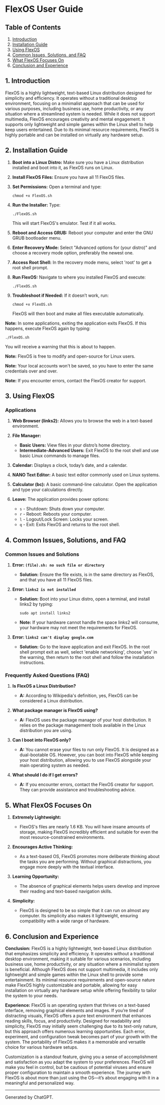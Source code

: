 # **FlexOS User Guide**

## **Table of Contents**

1. [Introduction](#1-introduction)
2. [Installation Guide](#2-installation-guide)
3. [Using FlexOS](#3-using-flexos)
4. [Common Issues, Solutions, and FAQ](#4-common-issues-solutions-and-faq)
5. [What FlexOS Focuses On](#5-what-flexos-focuses-on)
6. [Conclusion and Experience](#6-conclusion-and-experience)

## **1. Introduction**

FlexOS is a highly lightweight, text-based Linux distribution designed for simplicity and efficiency. It operates without a traditional desktop environment, focusing on a minimalist approach that can be used for various purposes, including business use, home productivity, or any situation where a streamlined system is needed. While it does not support multimedia, FlexOS encourages creativity and mental engagement. It supports only lightweight and simple games within the Linux shell to help keep users entertained. Due to its minimal resource requirements, FlexOS is highly portable and can be installed on virtually any hardware setup.

## **2. Installation Guide**

1. **Boot into a Linux Distro:** Make sure you have a Linux distribution installed and boot into it, as FlexOS runs on Linux.

2. **Install FlexOS Files:** Ensure you have all 11 FlexOS files.

3. **Set Permissions:** Open a terminal and type:
   ```
   chmod +x FlexOS.sh
   ```

4. **Run the Installer:** Type:
   ```
   ./FlexOS.sh
   ```
   This will start FlexOS's emulator. Test if it all works.

5. **Reboot and Access GRUB:** Reboot your computer and enter the GNU GRUB bootloader menu.

6. **Enter Recovery Mode:** Select "Advanced options for (your distro)" and choose a recovery mode option, preferably the newest one.

7. **Access Root Shell:** In the recovery mode menu, select 'root' to get a root shell prompt.

8. **Run FlexOS:** Navigate to where you installed FlexOS and execute:
   ```
   ./FlexOS.sh
   ```

9. **Troubleshoot if Needed:** If it doesn’t work, run:
   ```
   chmod +x FlexOS.sh
   ```
   FlexOS will then boot and make all files executable automatically.

**Note:** In some applications, exiting the application exits FlexOS. If this happens, execute FlexOS again by typing:
   ```
   ./FlexOS.sh
   ```
   You will receive a warning that this is about to happen.

**Note:** FlexOS is free to modify and open-source for Linux users.

**Note:** Your local accounts won't be saved, so you have to enter the same credentials over and over.

**Note:** If you encounter errors, contact the FlexOS creator for support.

## **3. Using FlexOS**

### **Applications**

1. **Web Browser (links2):** Allows you to browse the web in a text-based environment.

2. **File Manager:**
   - **Basic Users:** View files in your distro’s home directory.
   - **Intermediate-Advanced Users:** Exit FlexOS to the root shell and use basic Linux commands to manage files.

3. **Calendar:** Displays a clock, today’s date, and a calendar.

4. **NANO Text Editor:** A basic text editor commonly used on Linux systems.

5. **Calculator (bc):** A basic command-line calculator. Open the application and type your calculations directly.

6. **Leave:** The application provides power options:
   - `s` - Shutdown: Shuts down your computer.
   - `r` - Reboot: Reboots your computer.
   - `l` - Logout/Lock Screen: Locks your screen.
   - `q` - Exit: Exits FlexOS and returns to the root shell.

## **4. Common Issues, Solutions, and FAQ**

### **Common Issues and Solutions**

1. **Error: `(file).sh: no such file or directory`**
   - **Solution:** Ensure the file exists, is in the same directory as FlexOS, and that you have all 11 FlexOS files.

2. **Error: `links2 is not installed`**
   - **Solution:** Boot into your Linux distro, open a terminal, and install links2 by typing:
     ```
     sudo apt install links2
     ```
   - **Note:** If your hardware cannot handle the space links2 will consume, your hardware may not meet the requirements for FlexOS.

3. **Error: `links2 can't display google.com`**
   - **Solution:** Go to the leave application and exit FlexOS. In the root shell prompt exit as well, select 'enable networking', choose 'yes' in the warning, then return to the root shell and follow the installation instructions.

### **Frequently Asked Questions (FAQ)**

1. **Is FlexOS a Linux Distribution?**
   - **A:** According to Wikipedia's definition, yes, FlexOS can be considered a Linux distribution.

2. **What package manager is FlexOS using?**
   - **A:** FlexOS uses the package manager of your host distribution. It relies on the package management tools available in the Linux distribution you are using.

3. **Can I boot into FlexOS only?**
   - **A:** You cannot erase your files to run only FlexOS. It is designed as a dual-bootable OS. However, you can boot into FlexOS while keeping your host distribution, allowing you to use FlexOS alongside your main operating system as needed.

4. **What should I do if I get errors?**
   - **A:** If you encounter errors, contact the FlexOS creator for support. They can provide assistance and troubleshooting advice.

## **5. What FlexOS Focuses On**

1. **Extremely Lightweight:**
   - FlexOS's files are nearly 1.6 KB. You will have insane amounts of storage, making FlexOS incredibly efficient and suitable for even the most resource-constrained environments.

2. **Encourages Active Thinking:**
   - As a text-based OS, FlexOS promotes more deliberate thinking about the tasks you are performing. Without graphical distractions, you engage more deeply with the textual interface.

3. **Learning Opportunity:**
   - The absence of graphical elements helps users develop and improve their reading and text-based navigation skills.

4. **Simplicity:**
   - FlexOS is designed to be so simple that it can run on almost any computer. Its simplicity also makes it lightweight, ensuring compatibility with a wide range of hardware.

## **6. Conclusion and Experience**

**Conclusion:**
FlexOS is a highly lightweight, text-based Linux distribution that emphasizes simplicity and efficiency. It operates without a traditional desktop environment, making it suitable for various scenarios, including business use, home productivity, or any situation where a minimalist system is beneficial. Although FlexOS does not support multimedia, it includes only lightweight and simple games within the Linux shell to provide some entertainment. Its minimal resource requirements and open-source nature make FlexOS highly customizable and portable, allowing for easy installation on virtually any hardware setup while offering flexibility to tailor the system to your needs.

**Experience:**
FlexOS is an operating system that thrives on a text-based interface, removing graphical elements and images. If you’re tired of distracting visuals, FlexOS offers a pure text environment that enhances reading skills, focus, and productivity. Designed for readability and simplicity, FlexOS may initially seem challenging due to its text-only nature, but this approach offers numerous learning opportunities. Each error, experiment, and configuration tweak becomes part of your growth with the system. The portability of FlexOS makes it a memorable and versatile choice for various hardware setups.

Customization is a standout feature, giving you a sense of accomplishment and satisfaction as you adapt the system to your preferences. FlexOS will make you feel in control, but be cautious of potential viruses and ensure proper configuration to maintain a smooth experience. The journey with FlexOS is about more than just using the OS—it’s about engaging with it in a meaningful and personalized way.

---

Generated by ChatGPT.
